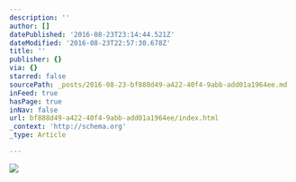 ```yaml
---
description: ''
author: []
datePublished: '2016-08-23T23:14:44.521Z'
dateModified: '2016-08-23T22:57:30.678Z'
title: ''
publisher: {}
via: {}
starred: false
sourcePath: _posts/2016-08-23-bf888d49-a422-40f4-9abb-add01a1964ee.md
inFeed: true
hasPage: true
inNav: false
url: bf888d49-a422-40f4-9abb-add01a1964ee/index.html
_context: 'http://schema.org'
_type: Article

---
```

![](https://the-grid-user-content.s3-us-west-2.amazonaws.com/df0c4aae-1837-4d86-a31b-6f867dfbcd60.jpg)